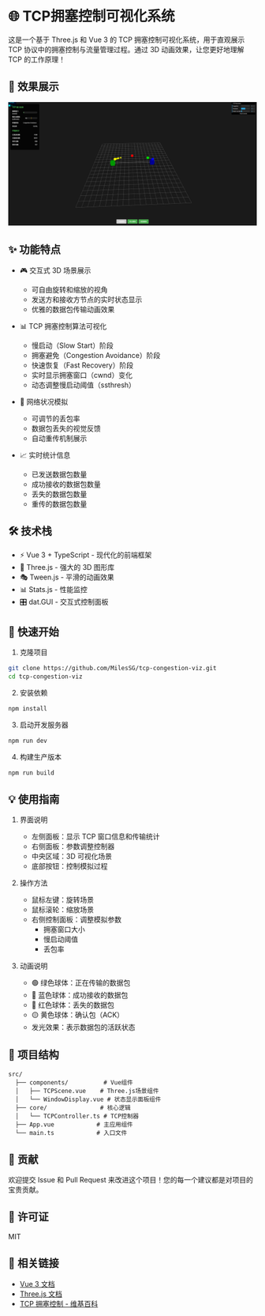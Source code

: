 # 🌐 TCP拥塞控制可视化系统

这是一个基于 Three.js 和 Vue 3 的 TCP 拥塞控制可视化系统，用于直观展示 TCP 协议中的拥塞控制与流量管理过程。通过 3D 动画效果，让您更好地理解 TCP 的工作原理！

## 📸 效果展示

![TCP拥塞控制可视化系统运行截图](src/img/image.png)

## ✨ 功能特点

- 🎮 交互式 3D 场景展示
  - 可自由旋转和缩放的视角
  - 发送方和接收方节点的实时状态显示
  - 优雅的数据包传输动画效果

- 📊 TCP 拥塞控制算法可视化
  - 慢启动（Slow Start）阶段
  - 拥塞避免（Congestion Avoidance）阶段
  - 快速恢复（Fast Recovery）阶段
  - 实时显示拥塞窗口（cwnd）变化
  - 动态调整慢启动阈值（ssthresh）

- 🎯 网络状况模拟
  - 可调节的丢包率
  - 数据包丢失的视觉反馈
  - 自动重传机制展示

- 📈 实时统计信息
  - 已发送数据包数量
  - 成功接收的数据包数量
  - 丢失的数据包数量
  - 重传的数据包数量

## 🛠️ 技术栈

- ⚡ Vue 3 + TypeScript - 现代化的前端框架
- 🎨 Three.js - 强大的 3D 图形库
- 🎭 Tween.js - 平滑的动画效果
- 📊 Stats.js - 性能监控
- 🎛️ dat.GUI - 交互式控制面板

## 🚀 快速开始

1. 克隆项目
```bash
git clone https://github.com/MilesSG/tcp-congestion-viz.git
cd tcp-congestion-viz
```

2. 安装依赖
```bash
npm install
```

3. 启动开发服务器
```bash
npm run dev
```

4. 构建生产版本
```bash
npm run build
```

## 💡 使用指南

1. 界面说明
   - 左侧面板：显示 TCP 窗口信息和传输统计
   - 右侧面板：参数调整控制器
   - 中央区域：3D 可视化场景
   - 底部按钮：控制模拟过程

2. 操作方法
   - 鼠标左键：旋转场景
   - 鼠标滚轮：缩放场景
   - 右侧控制面板：调整模拟参数
     - 拥塞窗口大小
     - 慢启动阈值
     - 丢包率

3. 动画说明
   - 🟢 绿色球体：正在传输的数据包
   - 🔵 蓝色球体：成功接收的数据包
   - 🔴 红色球体：丢失的数据包
   - 🟡 黄色球体：确认包（ACK）
   - 发光效果：表示数据包的活跃状态

## 📁 项目结构

```
src/
  ├── components/          # Vue组件
  │   ├── TCPScene.vue    # Three.js场景组件
  │   └── WindowDisplay.vue # 状态显示面板组件
  ├── core/               # 核心逻辑
  │   └── TCPController.ts # TCP控制器
  ├── App.vue            # 主应用组件
  └── main.ts            # 入口文件
```

## 🤝 贡献

欢迎提交 Issue 和 Pull Request 来改进这个项目！您的每一个建议都是对项目的宝贵贡献。

## 📄 许可证

MIT

## 🔗 相关链接

- [Vue 3 文档](https://vuejs.org/)
- [Three.js 文档](https://threejs.org/)
- [TCP 拥塞控制 - 维基百科](https://en.wikipedia.org/wiki/TCP_congestion_control) 
